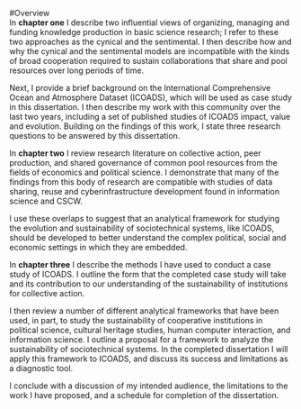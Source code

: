 #Overview
<br>
In **chapter one** I describe two influential views of organizing, managing and funding knowledge production in basic science research; I refer to these two approaches as the cynical and the sentimental. I then describe how and why the cynical and the sentimental models are incompatible with the kinds of broad cooperation required to sustain collaborations that share and pool resources over long periods of time. 

Next, I provide a brief background on the International Comprehensive Ocean and Atmosphere Dataset (ICOADS), which will be used as case study in this dissertation. I then describe my work with this community over the last two years, including a set of published studies of ICOADS impact, value and evolution. Building on the findings of this work, I state three research questions to be answered by this dissertation.

In **chapter two** I review research literature on collective action, peer production, and shared governance of common pool resources from the fields of economics and political science. I demonstrate that many of the findings from this body of research are compatible with studies of data sharing, reuse and cyberinfrastructure development found in information science and CSCW.  

I use these overlaps to suggest that an analytical framework for studying the evolution and sustainability of sociotechnical systems, like ICOADS, should be developed to better understand the complex political, social and economic settings in which they are embedded.

In **chapter three** I describe the methods I have used to conduct a case study of ICOADS. I outline the form that the completed case study will take and its contribution to our understanding of the sustainability of institutions for collective action. 

I then review a number of different analytical frameworks that have been used, in part, to study the sustainability of cooperative institutions in political science, cultural heritage studies, human computer interaction, and information science. I outline a proposal for a framework to analyze the sustainability of sociotechnical systems. In the completed dissertation I will apply this framework to ICOADS, and discuss its success and limitations as a diagnostic tool.   

I conclude with a discussion of my intended audience, the limitations to the work I have proposed, and a schedule for completion of the dissertation.
